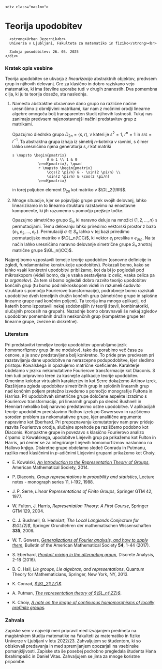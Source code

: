 ```{raw} html
<div class="naslov">
```

# Teorija upodobitev

```{raw} html
  <strong>Urban Jezernik<br>
  Univerza v Ljubljani, Fakulteta za matematiko in fiziko</strong><br>

  Zadnja posodobitev: 26. 05. 2025
</div>
```

### Kratek opis vsebine

Teorija upodobitev se ukvarja z *linearizacijo* abstraktnih objektov, predvsem grup in njihovih delovanj. Gre za klasično in dobro raziskano vejo matematike, ki ima številne uporabe tudi v drugih znanostih. Dva pomembna cilja, ki ju ta teorija doseže, sta naslednja.

1.  Namesto abstraktne obravnave dano grupo na različne načine uresničimo z obrnljivimi matrikami, kar nam z močnimi orodji linearne algebre omogoča bolj transparenten študij njihovih lastnosti. Tukaj nas zanimajo predvsem najenostavnejši načini predstavitev grup z matrikami.

    <div class="zgled">

    Opazujmo diedrsko grupo $D_{2n} = \langle s, r \rangle$, v kateri je $s^2 = 1$, $r^n = 1$ in $s r s = r^{-1}$. Ta abstraktna grupa izhaja iz simetrij $n$-kotnika v ravnini, s čimer lahko uresničimo njena generatorja $s,r$ kot matriki
    ```{math}
    s \mapsto \begin{pmatrix}
                    0 & 1 \\ 1 & 0
                \end{pmatrix}, \quad
                r \mapsto \begin{pmatrix}
                    \cos(2 \pi/n) & - \sin(2 \pi/n) \\
                    \sin(2 \pi/n) & \cos(2 \pi/n)
                \end{pmatrix}
    ```
    in torej poljuben element $D_{2n}$ kot matriko v $\GL_2(\RR)$.

    </div>

2.  Mnoge situacije, kjer se pojavljajo grupe prek svojih delovanj, lahko lineariziramo in to linearno strukturo razstavimo na enostavne komponente, ki jih razumemo s pomočjo prejšnje točke.

    <div class="zgled">

    Opazujmo simetrično grupo $S_n$, ki naravno deluje na množici $\{ 1, 2, \dots, n \}$ s permutacijami. Temu delovanju lahko priredimo vektorski prostor z bazo $\{ e_1, e_2, \dots, e_n \}$. Permutaciji $\sigma \in S_n$ lahko v tej bazi priredimo permutacijsko matriko v $\GL_n(\CC)$, ki vektor $e_i$ preslika v $e_{\sigma(i)}$. Na ta način lahko uresničimo naravno delovanje simetrične grupe $S_n$ znotraj matrične grupe $\GL_n(\CC)$.

    </div>

Najprej bomo vzpostavili temelje teorije upodobitev (osnovne definicije in zgledi, fundamentalne konstrukcije upodobitev). Pokazali bomo, kako se lahko vsaki konkretni upodobitvi približamo, kot da bi jo pogledali pod mikroskopom (videli bomo, da je vsaka sestavljena iz *celic*, vsaka celica pa iz *organelov*). Za tem si bomo ogledali dobro razvito teorijo upodobitev končnih grup (tu bomo pod mikroskopom videli in razumeli čudovito strukturo s pomočjo Fourierove transformacije), podrobneje bomo raziskali upodobitve dveh temeljnih družin končnih grup (simetrične grupe in splošne linearne grupe nad končnim poljem). Ta teorija ima mnogo aplikacij, od katerih bomo izpostavili nekaj sodobnejših (v teoriji števil, kombinatoriki, slučajnih procesih na grupah). Nazadnje bomo obravnavali še nekaj zgledov upodobitev pomembnih družin neskončnih grup (kompaktne grupe ter linearne grupe, zvezne in diskretne).

### Literatura

Pri predstavitvi temeljev teorije upodobitev uporabljamo jezik homomorfizmov grup (in ne modulov), tako da porabimo več časa za osnove, a je snov predstavljena bolj konkretno. To pride prav predvsem pri razstavljanju dane upodobitve na nerazcepne podupodobitve, kjer sledimo pristopu Kowalskega in opazujemo matrične koeficiente. Karakterje obdelamo v jeziku nekomutativne Fourierove transformacije kot Diaconis. S tem tudi pripravimo teren za kasnejše aplikacije teorije upodobitev. Omenimo kolobar virtualnih karakterjev in kot Serre dokažemo Artinov izrek. Razširjena zgleda upodobitev simetričnih grup in splošnih linearnih grup nad končnim poljem pretežno izvedemo s pomočjo monografije Fultona in Harrisa. Pri upodobitvah simetrične grupe določene aspekte izrazimo s Fourierovo transformacijo, pri linearnih grupah pa sledeč Bushnell in Henniart nekoliko bolj naravno predstavimo ostne upodobitve. V aplikacijah teorije upodobitev predstavimo Rothov izrek po Gowersovo in raziščemo soroden problem za nekomutativne grupe, kjer analitične argumente napravimo kot Eberhard. Pri prepoznavanju komutatorjev nam prav pridejo razvita Fourierova orodja, slučajne sprehode pa raziščemo podobno kot Diaconis. Kompaktne grupe in povezavo s klasično Fourierovo analizo črpamo iz Kowalskega, upodobitve Liejevih grup pa prikažemo kot Fulton in Harris, pri čemer se za integriranje Liejevih homomorfizmov naslonimo na Hallovo knjigo. Diskretne grupe obdelamo sledeč Conradu in Putmanu, razliko med klasičnimi in $p$-adičnimi Liejevimi grupami prikažemo kot Choiy.

- E. Kowalski, *[An Introduction to the Representation Theory of Groups](https://people.math.ethz.ch/~kowalski/representation-theory.pdf)*, American Mathematical Society, 2014.

- P. Diaconis, *Group representations in probability and statistics*, Lecture notes - monograph series 11, i-192, 1988.

- J. P. Serre, *Linear Representations of Finite Groups*, Springer GTM 42, 1977.

- W. Fulton, J. Harris, *Representation Theory: A First Course*, Springer GTM 129, 2004.

- C. J. Bushnell, G. Henniart, *The Local Langlands Conjecture for $\GL(2)$*, Springer Grundlehren der mathematischen Wissenschaften **335**, 2006.

- W. T. Gowers, *[Generalizations of Fourier analysis, and how to apply them](https://arxiv.org/abs/1608.04127)*, Bulletin of the American Mathematical Society **54**, 1-44 (2017).

- S. Eberhard, *[Product mixing in the alternating group](https://arxiv.org/abs/1512.03517)*, Discrete Analysis, 2-18 (2016).

- B. C. Hall, *Lie groups, Lie algebras, and representations*, Quantum Theory for Mathematicians, Springer, New York, NY, 2013.

- K. Conrad, *[$\SL_2(\ZZ)$](https://kconrad.math.uconn.edu/blurbs/grouptheory/SL(2,Z).pdf)*.

- A. Putman, *[The representation theory of $\SL_n(\ZZ)$](https://www3.nd.edu/~andyp/notes/RepTheorySLnZ.pdf)*.

- K. Choiy, *[A note on the image of continuous homomorphisms of locally profinite groups](https://www.math.purdue.edu/~tongliu/teaching/598/p-adicrep.pdf)*.

### Zahvala

Zapiske sem v največji meri pripravil med izvajanjem predmeta na magistrskem študiju matematike na Fakulteti za matematiko in fiziko Univerze v Ljubljani v letu 2022/23. Zahvaljujem se študentom, ki so obiskovali predavanja in med spremljanjem opozarjali na vsebinske pomanjkljivosti. Zapiske sta še posebej podrobno pregledala študenta Hana Ibrahimpašić in Daniel Vitas. Zahvaljujem se jima za mnoge koristne pripombe.

